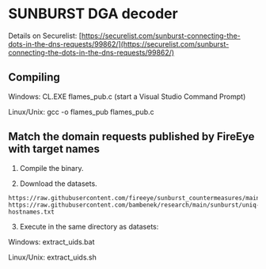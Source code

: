 # SUNBURST DGA decoder

Details on Securelist: [https://securelist.com/sunburst-connecting-the-dots-in-the-dns-requests/99862/](https://securelist.com/sunburst-connecting-the-dots-in-the-dns-requests/99862/)

## Compiling

Windows: CL.EXE flames\_pub.c (start a Visual Studio Command Prompt)

Linux/Unix: gcc -o flames\_pub flames\_pub.c

## Match the domain requests published by FireEye with target names

1. Compile the binary.

2. Download the datasets.

```
https://raw.githubusercontent.com/fireeye/sunburst_countermeasures/main/indicator_release/Indicator_Release_NBIs.csv
https://raw.githubusercontent.com/bambenek/research/main/sunburst/uniq-hostnames.txt
```

3. Execute in the same directory as datasets:

Windows: extract\_uids.bat

Linux/Unix: extract\_uids.sh

